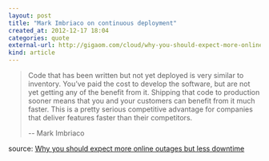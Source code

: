 ```yaml
---
layout: post
title: "Mark Imbriaco on continuous deployment"
created_at: 2012-12-17 18:04
categories: quote
external-url: http://gigaom.com/cloud/why-you-should-expect-more-online-outages-but-less-downtime/
kind: article
---
```


> Code that has been written but not yet deployed is very similar to inventory.
> You’ve paid the cost to develop the software, but are not yet getting any of
> the benefit from it. Shipping that code to production sooner means that you
> and your customers can benefit from it much faster. This is a pretty serious
> competitive advantage for companies that deliver features faster than their
> competitors.
>
> -- Mark Imbriaco

source: [Why you should expect more online outages but less downtime](http://gigaom.com/cloud/why-you-should-expect-more-online-outages-but-less-downtime/)

